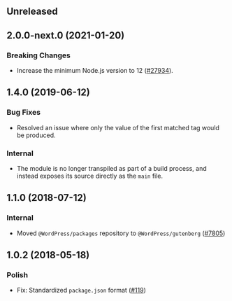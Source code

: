 <!-- Learn how to maintain this file at https://github.com/WordPress/gutenberg/tree/master/packages#maintaining-changelogs. -->

## Unreleased

## 2.0.0-next.0 (2021-01-20)

### Breaking Changes

-   Increase the minimum Node.js version to 12 ([#27934](https://github.com/WordPress/gutenberg/pull/27934)).

## 1.4.0 (2019-06-12)

### Bug Fixes

-   Resolved an issue where only the value of the first matched tag would be produced.

### Internal

-   The module is no longer transpiled as part of a build process, and instead exposes its source directly as the `main` file.

## 1.1.0 (2018-07-12)

### Internal

-   Moved `@WordPress/packages` repository to `@WordPress/gutenberg` ([#7805](https://github.com/WordPress/gutenberg/pull/7805))

## 1.0.2 (2018-05-18)

### Polish

-   Fix: Standardized `package.json` format ([#119](https://github.com/WordPress/packages/pull/119))
